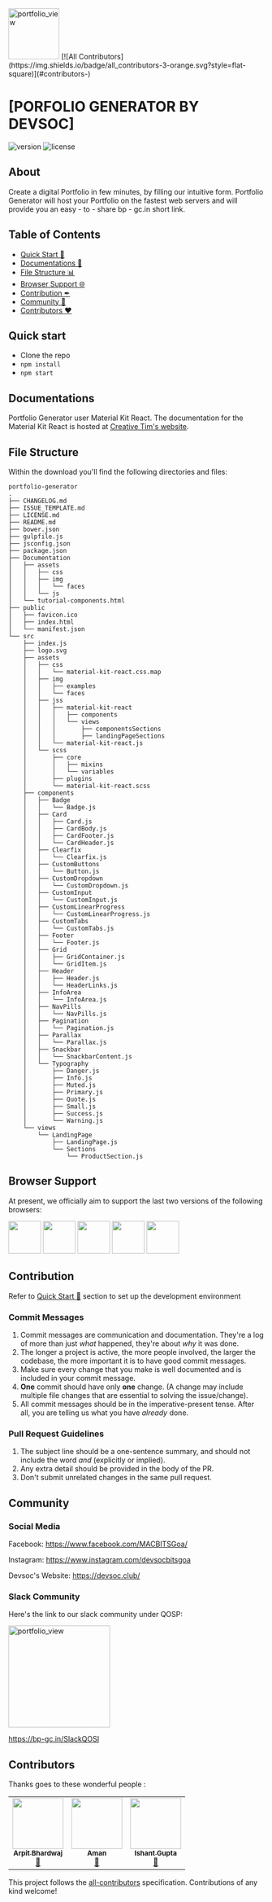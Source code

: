 <img width="100" alt="portfolio_view" src="https://devsoc.club/assets/img/logo.png">
<!-- ALL-CONTRIBUTORS-BADGE:START - Do not remove or modify this section -->
[![All Contributors](https://img.shields.io/badge/all_contributors-3-orange.svg?style=flat-square)](#contributors-)
<!-- ALL-CONTRIBUTORS-BADGE:END -->

# [PORFOLIO GENERATOR BY DEVSOC]


 ![version](https://img.shields.io/badge/version-1.0.0-blue.svg) ![license](https://img.shields.io/badge/license-MIT-blue.svg)

## About

Create a digital Portfolio in few minutes, by filling our intuitive form. Portfolio Generator will host your Portfolio on the fastest web servers and will provide you an easy - to - share bp - gc.in short link.


## Table of Contents
- [Quick Start 🚀](#quick-start)
- [Documentations 🧾](#documentations)
- [File Structure 📊](#file-structure)
- [Browser Support 🌐](#browser-support)
- [Contribution ✒](#contribution)
- [Community 🤼](#community)
- [Contributors ❤](#contributors)


## Quick start
- Clone the repo
- `npm install`
- `npm start`


## Documentations

Portfolio Generator user Material Kit React.
The documentation for the Material Kit React is hosted at [Creative Tim's website](https://demos.creative-tim.com/material-kit-react/#/documentation/tutorial).


## File Structure
Within the download you'll find the following directories and files:

```
portfolio-generator
.
├── CHANGELOG.md
├── ISSUE_TEMPLATE.md
├── LICENSE.md
├── README.md
├── bower.json
├── gulpfile.js
├── jsconfig.json
├── package.json
├── Documentation
│   ├── assets
│   │   ├── css
│   │   ├── img
│   │   │   └── faces
│   │   └── js
│   └── tutorial-components.html
├── public
│   ├── favicon.ico
│   ├── index.html
│   └── manifest.json
└── src
    ├── index.js
    ├── logo.svg
    ├── assets
    │   ├── css
    │   │   └── material-kit-react.css.map
    │   ├── img
    │   │   ├── examples
    │   │   └── faces
    │   ├── jss
    │   │   ├── material-kit-react
    │   │   │   ├── components
    │   │   │   └── views
    │   │   │       ├── componentsSections
    │   │   │       ├── landingPageSections
    │   │   └── material-kit-react.js
    │   └── scss
    │       ├── core
    │       │   ├── mixins
    │       │   └── variables
    │       ├── plugins
    │       └── material-kit-react.scss
    ├── components
    │   ├── Badge
    │   │   └── Badge.js
    │   ├── Card
    │   │   ├── Card.js
    │   │   ├── CardBody.js
    │   │   ├── CardFooter.js
    │   │   └── CardHeader.js
    │   ├── Clearfix
    │   │   └── Clearfix.js
    │   ├── CustomButtons
    │   │   └── Button.js
    │   ├── CustomDropdown
    │   │   └── CustomDropdown.js
    │   ├── CustomInput
    │   │   └── CustomInput.js
    │   ├── CustomLinearProgress
    │   │   └── CustomLinearProgress.js
    │   ├── CustomTabs
    │   │   └── CustomTabs.js
    │   ├── Footer
    │   │   └── Footer.js
    │   ├── Grid
    │   │   ├── GridContainer.js
    │   │   └── GridItem.js
    │   ├── Header
    │   │   ├── Header.js
    │   │   └── HeaderLinks.js
    │   ├── InfoArea
    │   │   └── InfoArea.js
    │   ├── NavPills
    │   │   └── NavPills.js
    │   ├── Pagination
    │   │   └── Pagination.js
    │   ├── Parallax
    │   │   └── Parallax.js
    │   ├── Snackbar
    │   │   └── SnackbarContent.js
    │   └── Typography
    │       ├── Danger.js
    │       ├── Info.js
    │       ├── Muted.js
    │       ├── Primary.js
    │       ├── Quote.js
    │       ├── Small.js
    │       ├── Success.js
    │       └── Warning.js
    └── views
        └── LandingPage
            ├── LandingPage.js
            └── Sections
                └── ProductSection.js

```


## Browser Support

At present, we officially aim to support the last two versions of the following browsers:

<img src="https://github.com/creativetimofficial/public-assets/blob/master/logos/chrome-logo.png?raw=true" width="64" height="64"> <img src="https://raw.githubusercontent.com/creativetimofficial/public-assets/master/logos/firefox-logo.png" width="64" height="64"> <img src="https://raw.githubusercontent.com/creativetimofficial/public-assets/master/logos/edge-logo.png" width="64" height="64"> <img src="https://raw.githubusercontent.com/creativetimofficial/public-assets/master/logos/safari-logo.png" width="64" height="64"> <img src="https://raw.githubusercontent.com/creativetimofficial/public-assets/master/logos/opera-logo.png" width="64" height="64">

## Contribution
Refer to [Quick Start 🚀](#quick-start) section to set up the development environment

### Commit Messages
1. Commit messages are communication and documentation. They're a log of more than just *what* happened, they're about *why* it was done.
1. The longer a project is active, the more people involved, the larger the codebase, the more important it is to have good commit messages.
1. Make sure every change that you make is well documented and is included in your commit message.
1. **One** commit should have only **one** change. (A change may include multiple file changes that are essential to solving the issue/change).
1. All commit messages should be in the imperative-present tense. After all, you are telling us what you have *already* done.

### Pull Request Guidelines
1. The subject line should be a one-sentence summary, and should not include
   the word *and* (explicitly or implied).
1. Any extra detail should be provided in the body of the PR.
1. Don't submit unrelated changes in the same pull request.

## Community

### Social Media

Facebook: <https://www.facebook.com/MACBITSGoa/>

Instagram: <https://www.instagram.com/devsocbitsgoa>

Devsoc's Website: <https://devsoc.club/>

### Slack Community 

Here's the link to our slack community under QOSP:

<a href = "https://quarkopensour-wne8586.slack.com/join/shared_invite/zt-g108dg34-qW7vhZcLLCkJlc5xlFby9Q#/"><img width="200" alt="portfolio_view" src="https://a.slack-edge.com/4a5c4/marketing/img/icons/icon_slack.svg"></a>

<https://bp-gc.in/SlackQOSI>






## Contributors

Thanks goes to these wonderful people :

<!-- ALL-CONTRIBUTORS-LIST:START - Do not remove or modify this section -->
<!-- prettier-ignore-start -->
<!-- markdownlint-disable -->
<table>
  <tr>
    <td align="center"><a href="http://arpitbhardwaj.me"><img src="https://avatars1.githubusercontent.com/u/42579371?v=4" width="100px;" alt=""/><br /><sub><b>Arpit Bhardwaj</b></sub></a><br /><a href="#maintenance-arpitbhardwaj24" title="Maintenance">🚧</a></td>
    <td align="center"><a href="https://github.com/Alien0525"><img src="https://avatars1.githubusercontent.com/u/60143745?v=4" width="100px;" alt=""/><br /><sub><b>Aman</b></sub></a><br /><a href="#maintenance-Alien0525" title="Maintenance">🚧</a></td>
    <td align="center"><a href="http://ishantgupta.in"><img src="https://avatars0.githubusercontent.com/u/27751740?v=4" width="100px;" alt=""/><br /><sub><b>Ishant Gupta</b></sub></a><br /><a href="#maintenance-ishantgupta777" title="Maintenance">🚧</a></td>
  </tr>
</table>

<!-- markdownlint-enable -->
<!-- prettier-ignore-end -->
<!-- ALL-CONTRIBUTORS-LIST:END -->

This project follows the [all-contributors](https://github.com/all-contributors/all-contributors) specification. Contributions of any kind welcome!
